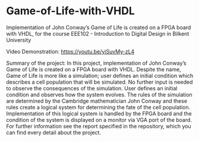 # Game-of-Life-with-VHDL
Implementation of John Conway’s Game of Life is created on a FPGA board with VHDL, for the course EEE102 - Introduction to Digital Design in Bilkent University 

Video Demonstration: https://youtu.be/yiSuvMy-zL4

Summary of the project:
In this project, implementation of John Conway’s Game of Life is created on a FPGA board with VHDL. Despite the name, Game of Life is more like a simulation; user defines an initial condition which describes a cell population that will be simulated. No further input is needed to observe the consequences of the simulation. User defines an initial condition and observes how the system evolves. The rules of the simulation are determined by the Cambridge mathematician John Conway and these rules create a logical system for determining the fate of the cell population. Implementation of this logical system is handled by the FPGA board and the condition of the system is displayed on a monitor via VGA port of the board. For further information see the report specified in the repository, which you can find every detail about the project.
